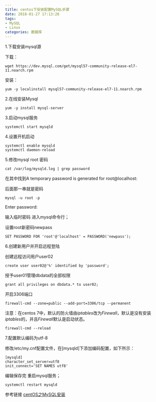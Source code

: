 ```yaml
---
title: centos下安装配置MySQL步骤
date: 2018-01-27 17:13:28
tags: 
- MySQL
- Linux
categories: 数据库
---
```


1.下载安装mysql源

下载：

```
wget https://dev.mysql.com/get/mysql57-community-release-el7-11.noarch.rpm
```

安装：

```
yum -y localinstall mysql57-community-release-el7-11.noarch.rpm
```

2.在线安装Mysql

```
yum -y install mysql-server
```

3.启动mysql服务

```
systemctl start mysqld
```

4.设置开机启动

```
systemctl enable mysqld
systemctl daemon-reload
```

5.修改mysql root 密码

```
cat /var/log/mysqld.log | grep password
```

在其中找到A temporary password is generated for root@localhost: 

后面那一串就是密码

```
mysql -u root -p
```

Enter password:

输入临时密码 进入mysql命令行；

设置root新密码newpass

```
SET PASSWORD FOR 'root'@'localhost' = PASSWORD('newpass');
```

6.创建新用户并开启远程登陆

创建远程访问用户user02

```
create user user02@'%' identified by 'password';
```


授予user01管理dbdata的全部权限

```
grant all privileges on dbdata.* to user02;
```

开启3306端口

```
firewall-cmd --zone=public --add-port=3306/tcp --permanent
```

注意：在centos 7中，默认的防火墙由*iptables*改为*Firewall*，默认是没有安装*iptables*的，并且*Firewall*默认是启动状态。

```
firewall-cmd --reload
```

7.配置默认编码为utf-8

修改/etc/my.cnf配置文件，在[mysqld]下添加编码配置，如下所示：

```
[mysqld]
character_set_server=utf8
init_connect='SET NAMES utf8'
```

编辑保存完 重启mysql服务；

```
systemctl restart mysqld
```



参考链接 [centOS之MySQL安装](http://blog.csdn.net/Afox4l/article/details/79059473)